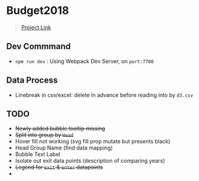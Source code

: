 # Budget2018
> [Project Link](https://roytangrb.github.io/Budget2018/)

## Dev Commmand
* `npm run dev` : Using Webpack Dev Server, on `port:7700`

## Data Process
- Linebreak in csv/excel: delete in advance before reading into by `d3.csv`

## TODO
* ~~Newly added bubble tooltip missing~~
* ~~Split into group by `Head`~~
* Hover fill not working (svg fill prop mutate but presents black)
* Head Group Name (find data mapping)
* Bubble Text Label
* Isolate out exit data points (description of comparing years)
* ~~Legend for `exit` & `enter` datapoints~~
* 